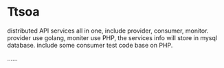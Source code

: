 
Ttsoa
=======
distributed API services all in one, include provider, consumer, monitor.
provider use golang, moniter use PHP, the services info will store in mysql database.
include some consumer test code base on PHP.

......













